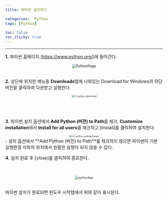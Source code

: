 ```yaml
---
title: 파이썬 설치하기

categories:  Python
tags: [Python]

toc: false
toc_sticky: true
---
```


------

**1.** 파이썬 홈페이지 [(https://www.python.org/)](https://www.python.org/)에 들어간다.

<div style="text-align: center;">
	<img src="https://user-images.githubusercontent.com/63965200/111932544-f9ac1f80-8b00-11eb-821d-d270ebb22f1a.png" alt="PythonPage" style="zoom:80%;" />
    <br>
    <br>
</div>

**2.** 상단에 위치한 메뉴중 **Downloads**탭에 나와있는 Download for Windows의 하단 버전을 클릭하여 다운받고     	실행한다.

<div style="text-align: center;">
	<img src="https://user-images.githubusercontent.com/63965200/111929032-9fa75c00-8af8-11eb-9e41-092d7212ee4b.gif" alt="1-1_python_download" style="zoom: 50%;" />
    <br>
    <br>
    <br>
    <br>
</div>


**3.** 파이썬 설치 옵션에서 **Add Python (버전) to Path**를 체크, **Customize installation**에서 **Install for all users**를 체크하고 [Install]를 클릭하여 설치한다.

<div style="text-align: center;">
	<img src="https://user-images.githubusercontent.com/63965200/111929045-a7ff9700-8af8-11eb-9b0b-b03cdc3b4503.gif" alt="1-2_python_settingchange" style="zoom: 50%;">
	<br>
</div>
- 설치 옵션에서 **Add Python (버전) to Path**를 체크하지 않으면 파이썬이 기본 실행환경 이외의 위치에서 원활한 실행이 되지 않을 수 있다.




**4.** 설치 완료 후 [close]를 클릭하여 종료한다.

<div style="text-align: center;">
    <br>
    <br>
	<img src="https://user-images.githubusercontent.com/63965200/111970578-c6888100-8b3e-11eb-9722-1e483712305c.png" alt="pyhtonApp" style="zoom: 65%;" />
    <br>
    <br>
</div>	

파이썬 설치가 완료되면 윈도우 시작탭에서 위와 같이 표시된다.





